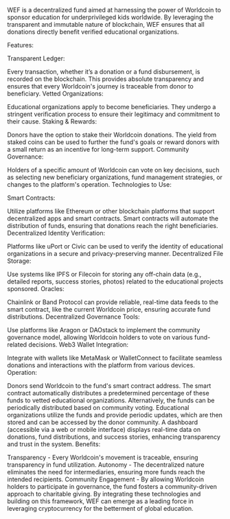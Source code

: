 WEF is a decentralized fund aimed at harnessing the power of Worldcoin to sponsor education for underprivileged kids worldwide. By leveraging the transparent and immutable nature of blockchain, WEF ensures that all donations directly benefit verified educational organizations.

Features:

Transparent Ledger:

Every transaction, whether it’s a donation or a fund disbursement, is recorded on the blockchain. This provides absolute transparency and ensures that every Worldcoin's journey is traceable from donor to beneficiary.
Vetted Organizations:

Educational organizations apply to become beneficiaries. They undergo a stringent verification process to ensure their legitimacy and commitment to their cause.
Staking & Rewards:

Donors have the option to stake their Worldcoin donations. The yield from staked coins can be used to further the fund's goals or reward donors with a small return as an incentive for long-term support.
Community Governance:

Holders of a specific amount of Worldcoin can vote on key decisions, such as selecting new beneficiary organizations, fund management strategies, or changes to the platform's operation.
Technologies to Use:

Smart Contracts:

Utilize platforms like Ethereum or other blockchain platforms that support decentralized apps and smart contracts. Smart contracts will automate the distribution of funds, ensuring that donations reach the right beneficiaries.
Decentralized Identity Verification:

Platforms like uPort or Civic can be used to verify the identity of educational organizations in a secure and privacy-preserving manner.
Decentralized File Storage:

Use systems like IPFS or Filecoin for storing any off-chain data (e.g., detailed reports, success stories, photos) related to the educational projects sponsored.
Oracles:

Chainlink or Band Protocol can provide reliable, real-time data feeds to the smart contract, like the current Worldcoin price, ensuring accurate fund distributions.
Decentralized Governance Tools:

Use platforms like Aragon or DAOstack to implement the community governance model, allowing Worldcoin holders to vote on various fund-related decisions.
Web3 Wallet Integration:

Integrate with wallets like MetaMask or WalletConnect to facilitate seamless donations and interactions with the platform from various devices.
Operation:

Donors send Worldcoin to the fund's smart contract address.
The smart contract automatically distributes a predetermined percentage of these funds to vetted educational organizations. Alternatively, the funds can be periodically distributed based on community voting.
Educational organizations utilize the funds and provide periodic updates, which are then stored and can be accessed by the donor community.
A dashboard (accessible via a web or mobile interface) displays real-time data on donations, fund distributions, and success stories, enhancing transparency and trust in the system.
Benefits:

Transparency - Every Worldcoin's movement is traceable, ensuring transparency in fund utilization.
Autonomy - The decentralized nature eliminates the need for intermediaries, ensuring more funds reach the intended recipients.
Community Engagement - By allowing Worldcoin holders to participate in governance, the fund fosters a community-driven approach to charitable giving.
By integrating these technologies and building on this framework, WEF can emerge as a leading force in leveraging cryptocurrency for the betterment of global education.
